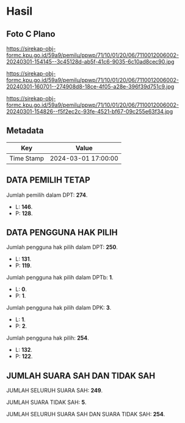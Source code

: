 # Hasil

## Foto C Plano

https://sirekap-obj-formc.kpu.go.id/59a9/pemilu/ppwp/71/10/01/20/06/7110012006002-20240301-154145--3c45128d-ab5f-41c6-9035-6c10ad8cec90.jpg

https://sirekap-obj-formc.kpu.go.id/59a9/pemilu/ppwp/71/10/01/20/06/7110012006002-20240301-160701--274908d8-18ce-4f05-a28e-396f39d751c9.jpg

https://sirekap-obj-formc.kpu.go.id/59a9/pemilu/ppwp/71/10/01/20/06/7110012006002-20240301-154826--f5f2ec2c-93fe-4521-bf67-09c255e63f34.jpg


## Metadata

| Key        | Value               |
| ---------- | ------------------- |
| Time Stamp | 2024-03-01 17:00:00 |


## DATA PEMILIH TETAP

Jumlah pemilih dalam DPT: **274**.
 * L: **146**.
 * P: **128**.

## DATA PENGGUNA HAK PILIH

Jumlah pengguna hak pilih dalam DPT: **250**.
 * L: **131**.
 * P: **119**.

Jumlah pengguna hak pilih dalam DPTb: **1**.
 * L: **0**.
 * P: **1**.

Jumlah pengguna hak pilih dalam DPK: **3**.
 * L: **1**.
 * P: **2**.

Jumlah pengguna hak pilih: **254**.
 * L: **132**.
 * P: **122**.

## JUMLAH SUARA SAH DAN TIDAK SAH

JUMLAH SELURUH SUARA SAH: **249**.

JUMLAH SUARA TIDAK SAH: **5**.

JUMLAH SELURUH SUARA SAH DAN SUARA TIDAK SAH: **254**.


